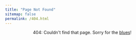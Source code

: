 ```yaml
---
title: "Page Not Found"
sitemap: false
permalink: /404.html
---
```


<center>404: Couldn't find that page. Sorry for the <a href="https://www.youtube.com/watch?v=6jWNcraW4Go&ab_channel=PremierLeague">blues</a>!</center>